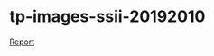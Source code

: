 # tp-images-ssii-20192010

[Report](https://unice-my.sharepoint.com/:w:/g/personal/anton_van-der-tuijn_etu_unice_fr/ESYT-TR8IoBEn13Fz_MnFEMBS65deqF4RCqC-UkYXXSs5g?e=uBFIaw)
